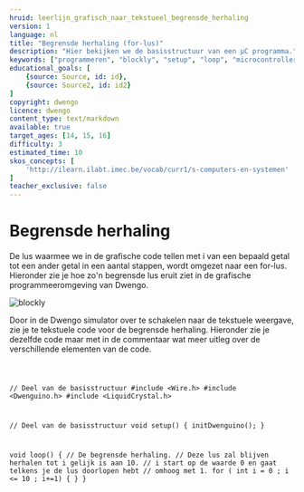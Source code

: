 ```yaml
---
hruid: leerlijn_grafisch_naar_tekstueel_begrensde_herhaling
version: 1
language: nl
title: "Begrensde herhaling (for-lus)"
description: "Hier bekijken we de basisstructuur van een µC programma."
keywords: ["programmeren", "blockly", "setup", "loop", "microcontroller", "µC", "arduino", "dwenguino"]
educational_goals: [
    {source: Source, id: id}, 
    {source: Source2, id: id2}
]
copyright: dwengo
licence: dwengo
content_type: text/markdown
available: true
target_ages: [14, 15, 16]
difficulty: 3
estimated_time: 10
skos_concepts: [
    'http://ilearn.ilabt.imec.be/vocab/curr1/s-computers-en-systemen'
]
teacher_exclusive: false
---
```


# Begrensde herhaling

De lus waarmee we in de grafische code tellen met i van een bepaald getal tot een ander getal in een aantal stappen, wordt omgezet naar een for-lus. Hieronder zie je hoe zo'n begrensde lus eruit ziet in de grafische programmeeromgeving van Dwengo.

![blockly](@learning-object/leerlijn_grafisch_naar_tekstueel_begrensde_herhaling_blocks/nl/1)

Door in de Dwengo simulator over te schakelen naar de tekstuele weergave, zie je te tekstuele code voor de begrensde herhaling. Hieronder zie je dezelfde code maar met in de commentaar wat meer uitleg over de verschillende elementen van de code.

<div class="dwengo-content dwengo-code-simulator">
    <pre>
<code class="language-cpp" data-filename="filename.cpp">

// Deel van de basisstructuur
#include <Wire.h>
#include <Dwenguino.h>
#include <LiquidCrystal.h>

// Deel van de basisstructuur
void setup()
{
  initDwenguino();
}

void loop()
{
    // De begrensde herhaling.
    // Deze lus zal blijven herhalen tot i gelijk is aan 10.
    // i start op de waarde 0 en gaat telkens je de lus doorlopen hebt
    // omhoog met 1.
    for ( int i = 0 ; i <= 10 ; i+=1) {
    }
}

</code>
    </pre>
</div>

